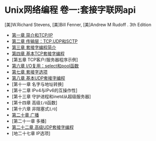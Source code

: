 # Unix网络编程 卷一:套接字联网api

[美]W.Richard Stevens, [美]Bill Fenner, [美]Andrew M Rudoff . 3th Edition

- [第一章 简介和TCP/IP](chapter1.md)
- [第二章 传输层：TCP,UDP和SCTP](chapter2.md)
- [第三章 套接字编程简介](chapter3.md)
- [第四章 基本TCP套接字编程](chapter4.md)
- [第五章 TCP客户/服务器程序示例]
- [第六章 I/O复用：select和pool函数](chapter6.md)
- [第七章 套接字选项](chapter7.md)
- [第八章 基本UDP套接字编程](chapter8.md)
- [第十一章 名字与地址转换]
- [第十二章 IPv4与IPv6的互操作性]
- [第十三章 守护进程和inetd从超级服务器]
- [第十四章 高级`I/O`函数]
- [第十六章 非阻塞式`I/O`]
- [第二十章 广播](chapter20.md)
- [第二十一章 多播]
- [第二十二章 高级UDP套接字编程](chapter22.md)
- [地二十七章 IP选项]

